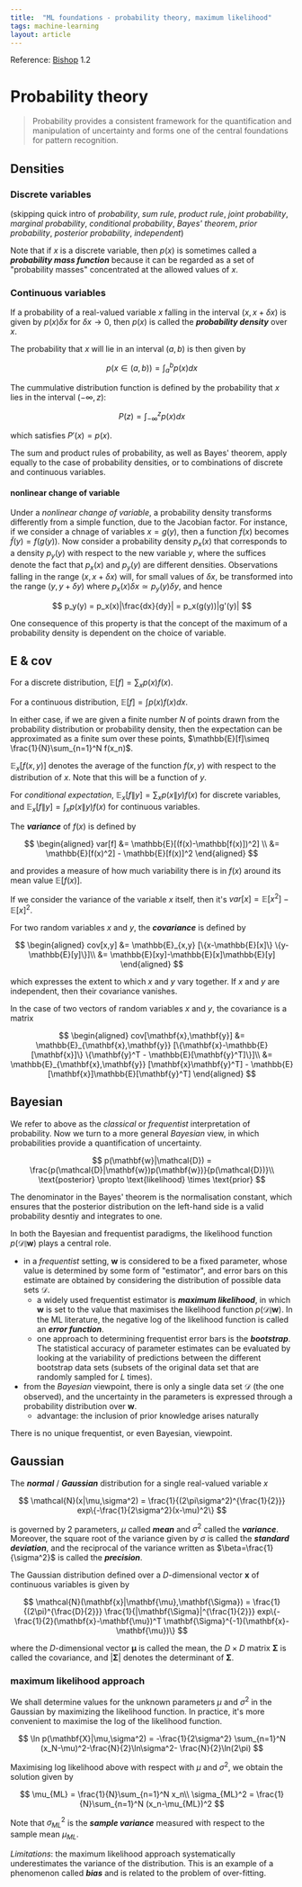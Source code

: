 ```yaml
---
title:  "ML foundations - probability theory, maximum likelihood"
tags: machine-learning
layout: article
---
```


Reference: [Bishop](https://www.microsoft.com/en-us/research/people/cmbishop/prml-book/) 1.2

# Probability theory

> Probability provides a consistent framework for the quantification and manipulation of uncertainty and forms one of
> the central foundations for pattern recognition.

## Densities

### Discrete variables
(skipping quick intro of *probability*, *sum rule*, *product rule*, *joint probability*, *marginal probability*, 
*conditional probability*, *Bayes' theorem*, *prior probability*, *posterior probability*, *independent*)

Note that if $x$ is a discrete variable, then $p(x)$ is sometimes called a ***probability mass function*** because
it can be regarded as a set of "probability masses" concentrated at the allowed values of $x$.

### Continuous variables

If a probability of a real-valued variable $x$ falling in the interval $(x, x+\delta x)$ is given by $p(x)\delta x$ for 
$\delta x \rightarrow 0$, then $p(x)$ is called the ***probability density*** over $x$.

The probability that $x$ will lie in an interval $(a,b)$ is then given by 

$$
p(x\in (a,b)) = \int_a^b p(x) dx
$$

The cummulative distribution function is defined by the probability that $x$ lies in the interval $(-\infty,z)$:

$$
P(z) = \int_{-\infty}^z p(x) dx
$$

which satisfies $P'(x) = p(x)$.

The sum and product rules of probability, as well as Bayes' theorem, apply equally to the case of probability densities,
or to combinations of discrete and continuous variables.

#### nonlinear change of variable
Under a *nonlinear change of variable*, a probability density transforms differently from a simple function, due to the
Jacobian factor. For instance, if we consider a chnage of variables $x=g(y)$, then a function $f(x)$ becomes
$\tilde{f}(y)=f(g(y))$. Now consider a probability density $p_x(x)$ that corresponds to a density $p_y(y)$ with respect
to the new variable $y$, where the suffices denote the fact that $p_x(x)$ and $p_y(y)$ are different densities.
Observations falling in the range $(x,x+\delta x)$ will, for small values of $\delta x$, be transformed into the range
$(y,y+\delta y)$ where $p_x(x)\delta x \simeq p_y(y)\delta y$, and hence

$$
p_y(y) = p_x(x)|\frac{dx}{dy}| = p_x(g(y))|g'(y)|
$$

One consequence of this property is that the concept of the maximum of a probability density is dependent on the choice 
of variable.

## E & cov

For a discrete distribution, $\mathbb{E}[f]=\sum_x p(x)f(x)$.

For a continuous distribution, $\mathbb{E}[f]=\int p(x)f(x)dx$.

In either case, if we are given a finite number $N$ of points drawn from the probability distribution or probability density,
then the expectation can be approximated as a finite sum over these points, 
$\mathbb{E}[f]\simeq \frac{1}{N}\sum_{n=1}^N f(x_n)$.

$\mathbb{E}_x[f(x,y)]$ denotes the average of the function $f(x,y)$ with respect to the distribution of $x$.
Note that this will be a function of $y$.

For *conditional expectation*, $\mathbb{E}_x[f\|y]=\sum_x p(x\|y)f(x)$ for discrete variables, 
and $\mathbb{E}_x[f\|y]=\int_x p(x\|y)f(x)$ for continuous variables.

The ***variance*** of $f(x)$ is defined by

$$
\begin{aligned}
var[f] &= \mathbb{E}[(f(x)-\mathbb[f(x)])^2] \\
&= \mathbb{E}[f(x)^2] - \mathbb{E}[f(x)]^2
\end{aligned}
$$

and provides a measure of how much variability there is in $f(x)$ around its mean value $\mathbb{E}[f(x)]$.

If we consider the variance of the variable $x$ itself, then it's $var[x]=\mathbb{E}[x^2]-\mathbb{E}[x]^2$.

For two random variables $x$ and $y$, the ***covariance*** is defined by

$$
\begin{aligned}
cov[x,y] &= \mathbb{E}_{x,y} [\{x-\mathbb{E}[x]\} \{y-\mathbb{E}[y]\}]\\
&= \mathbb{E}[xy]-\mathbb{E}[x]\mathbb{E}[y]
\end{aligned}
$$

which expresses the extent to which $x$ and $y$ vary together. If $x$ and $y$ are independent, then their covariance vanishes.

In the case of two vectors of random variables $x$ and $y$, the covariance is a matrix

$$
\begin{aligned}
cov[\mathbf{x},\mathbf{y}] &= \mathbb{E}_{\mathbf{x},\mathbf{y}} [\{\mathbf{x}-\mathbb{E}[\mathbf{x}]\} \{\mathbf{y}^T - \mathbb{E}[\mathbf{y}^T]\}]\\
&= \mathbb{E}_{\mathbf{x},\mathbf{y}} [\mathbf{x}\mathbf{y}^T] - \mathbb{E}[\mathbf{x}]\mathbb{E}[\mathbf{y}^T]
\end{aligned}
$$

## Bayesian

We refer to above as the *classical* or *frequentist* interpretation of probability. Now we turn to a more general *Bayesian* view, in which probabilities provide a quantification of uncertainty.

$$
p(\mathbf{w}|\mathcal{D}) = \frac{p(\mathcal{D}|\mathbf{w})p(\mathbf{w})}{p(\mathcal{D})}\\
\text{posterior} \propto \text{likelihood} \times \text{prior}
$$

The denominator in the Bayes' theorem is the normalisation constant, which ensures that the posterior
distribution on the left-hand side is a valid probability desntiy and integrates to one.

In both the Bayesian and frequentist paradigms, the likelihood function $p(\mathcal{D}\|\mathbf{w})$ plays a central role.
- in a *frequentist* setting, $\mathbf{w}$ is considered to be a fixed parameter, whose value is determined by some form of "estimator", and error bars on this estimate are obtained by considering the distribution of possible data sets $\mathcal{D}$.
  - a widely used frequentist estimator is ***maximum likelihood***, in which $\mathbf{w}$ is set to the value that maximises the likelihood function $p(\mathcal{D}\|\mathbf{w})$. In the ML literature, the negative log of the likelihood function is called an ***error function***.
  - one approach to determining frequentist error bars is the ***bootstrap***. The statistical accuracy of parameter estimates can be evaluated by looking at the variability of predictions between the different bootstrap data sets (subsets of the original data set that are randomly sampled for $L$ times).
- from the *Bayesian* viewpoint, there is only a single data set $\mathcal{D}$ (the one observed), and the uncertainty in the parameters is expressed through a probability distribution over $\mathbf{w}$.
  - advantage: the inclusion of prior knowledge arises naturally

There is no unique frequentist, or even Bayesian, viewpoint.

## Gaussian

The ***normal*** / ***Gaussian*** distribution for a single real-valued variable $x$

$$
\mathcal{N}(x|\mu,\sigma^2) = \frac{1}{(2\pi\sigma^2)^{\frac{1}{2}}} exp\{-\frac{1}{2\sigma^2}(x-\mu)^2\}
$$

is governed by 2 parameters, $\mu$ called ***mean*** and $\sigma^2$ called the ***variance***. Moreover, the
square root of the variance given by $\sigma$ is called the ***standard deviation***, and the reciprocal of the variance written as $\beta=\frac{1}{\sigma^2}$ is called the ***precision***.

The Gaussian distribution defined over a $D$-dimensional vector $\mathbf{x}$ of continuous variables is given
by

$$
\mathcal{N}(\mathbf{x}|\mathbf{\mu},\mathbf{\Sigma}) = 
\frac{1}{(2\pi)^{\frac{D}{2}}} \frac{1}{|\mathbf{\Sigma}|^{\frac{1}{2}}}
exp\{-\frac{1}{2}(\mathbf{x}-\mathbf{\mu})^T \mathbf{\Sigma}^{-1}(\mathbf{x}-\mathbf{\mu})\}
$$

where the $D$-dimensional vector $\mathbf{\mu}$ is called the mean, the $D\times D$ matrix $\mathbf{\Sigma}$ 
is called the covariance, and $|\mathbf{\Sigma}|$ denotes the determinant of $\mathbf{\Sigma}$.

### maximum likelihood approach

We shall determine values for the unknown parameters $\mu$ and $\sigma^2$ in the Gaussian by maximizing the
likelihood function. In practice, it's more convenient to maximise the log of the likelihood function.

$$
\ln p(\mathbf{X}|\mu,\sigma^2) = -\frac{1}{2\sigma^2} \sum_{n=1}^N (x_N-\mu)^2-\frac{N}{2}\ln\sigma^2-
\frac{N}{2}\ln(2\pi)
$$

Maximising log likelihood above with respect with $\mu$ and $\sigma^2$, we obtain the solution given by

$$
\mu_{ML} = \frac{1}{N}\sum_{n=1}^N x_n\\
\sigma_{ML}^2 = \frac{1}{N}\sum_{n=1}^N (x_n-\mu_{ML})^2
$$

Note that $\sigma_{ML}^2$ is the ***sample variance*** measured with respect to the sample mean $\mu_{ML}$.

*Limitations*: the maximum likelihood approach systematically underestimates the variance of the 
distribution. This is an example of a phenomenon called ***bias*** and is related to the problem of over-fitting.




